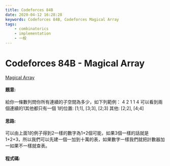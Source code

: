```yaml
---
title: Codeforces 84B
date: 2020-04-12 16:28:28
keywords: Codeforces 84B, Codeforces Magical Array
tags:
    - combinatorics
    - implementation
    - 一般
---
```

# Codeforces 84B - Magical Array
[Magical Array](https://codeforces.com/contest/84/problem/B)


#### 題意:
給你一條數列問你所有連續的子空間為多少，如下列範例：
4
2 1 1 4
可以看到兩個連續的1其他都只有一個
1的位置: [1;1], [3;3], [2;3]
其他: [2;2], [4;4]
<!-- more -->
#### 思路:
可以由上面1的例子得到2一樣的數字為1+2個可能，如果3個一樣的話就是1+2+3，所以我們可以先建一個一加到十萬的表，如果數字一樣我們就把計數器加一如果不一樣就查表。

#### 程式碼:
<script src="https://gist.github.com/Daviswww/e9f132ec324b04cf79d2285e8ff962a3.js"></script>